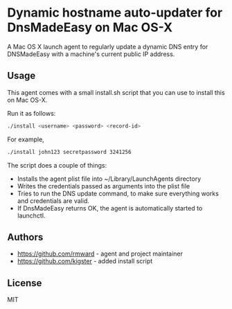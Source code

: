 Dynamic hostname auto-updater for DnsMadeEasy on Mac OS-X
=======================================

A Mac OS X launch agent to regularly update a dynamic DNS entry for DNSMadeEasy with a machine's current public IP address.

## Usage

This agent comes with a small install.sh script that you can use to install this on Mac OS-X.

Run it as follows:

```bash
./install <username> <password> <record-id>
```

For example,

```bash
./install john123 secretpassword 3241256
```

The script does a couple of things:
* Installs the agent plist file into ~/Library/LaunchAgents directory
* Writes the credentials passed as arguments into the plist file
* Tries to run the DNS update command, to make sure everything works and credentials are valid.
* If DnsMadeEasy returns OK, the agent is automatically started to launchctl.

## Authors

* https://github.com/rmward - agent and project maintainer
* https://github.com/kigster - added install script

## License

MIT

